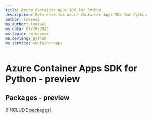 ```yaml
---
title: Azure Container Apps SDK for Python
description: Reference for Azure Container Apps SDK for Python
author: lmazuel
ms.author: lmazuel
ms.data: 07/20/2023
ms.topic: reference
ms.devlang: python
ms.service: containerapps
---
```

# Azure Container Apps SDK for Python - preview
## Packages - preview
[!INCLUDE [packages](container-apps-index.md)]